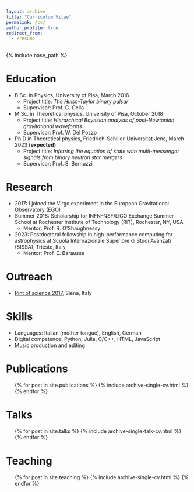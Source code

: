 ```yaml
---
layout: archive
title: "Curriculum Vitae"
permalink: /cv/
author_profile: true
redirect_from:
  - /resume
---
```


{% include base_path %}

Education
======
* B.Sc. in Physics, University of Pisa, March 2016
    * Project title: *The Hulse-Taylor binary pulsar*
    * Supervisor: Prof. G. Cella
* M.Sc. in Theoretical physics, University of Pisa, October 2018
    * Project title: *Hierarchical Bayesian analysis of post-Newtonian gravitational waveforms*
    * Supervisor: Prof. W. Del Pozzo
* Ph.D in Theoretical physics, Friedrich-Schiller-Universität Jena, March 2023 **(expected)**
    * Project title: *Inferring the equation of state with multi-messenger signals from binary neutron star mergers*
    * Supervisor: Prof. S. Bernuzzi

Research
======
* 2017: I joined the Virgo experiment in the European Gravitational Observatory (EGO)
* Summer 2018: Scholarship for INFN–NSF/LIGO Exchange Summer School at Rochester Institute of Technology (RIT), Rochester, NY, USA
    * Mentor: Prof. R. O'Shaughnessy
* 2023: Postdoctoral fellowship in high-performance computing for astrophysics at Scuola Internazionale Superiore di Studi Avanzati (SISSA), Trieste, Italy
    * Mentor: Prof. E. Barausse

Outreach
======
* [Pint of science 2017](https://pintofscience.it/event/sulla-cresta-dellonda-gravitazionale), Siena, Italy

Skills
======
* Languages: Italian (mother tongue), English, German
* Digital competence: Python, Julia, C/C++, HTML, JavaScript
* Music production and editing

Publications
======
  <ul>{% for post in site.publications %}
    {% include archive-single-cv.html %}
  {% endfor %}</ul>
  
Talks
======
  <ul>{% for post in site.talks %}
    {% include archive-single-talk-cv.html %}
  {% endfor %}</ul>
  
Teaching
======
  <ul>{% for post in site.teaching %}
    {% include archive-single-cv.html %}
  {% endfor %}</ul>
